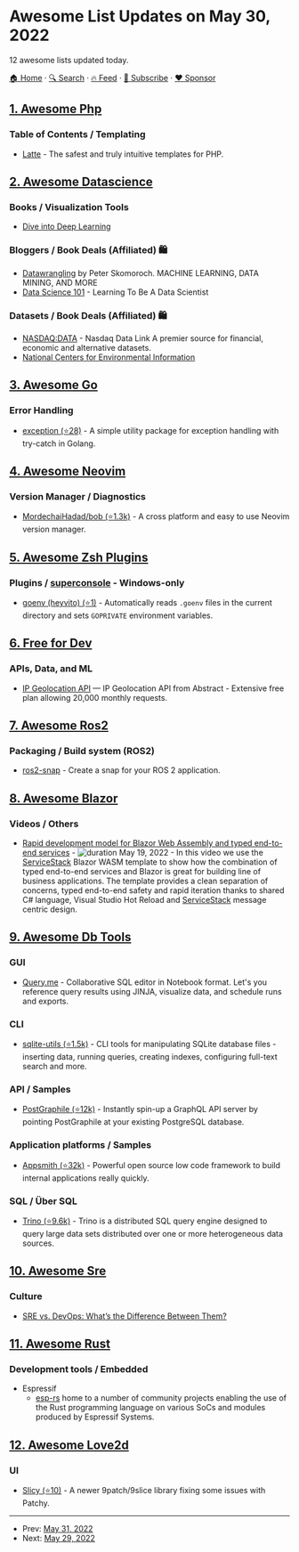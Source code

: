 # Awesome List Updates on May 30, 2022

12 awesome lists updated today.

[🏠 Home](/README.md) · [🔍 Search](https://www.trackawesomelist.com/search/) · [🔥 Feed](https://www.trackawesomelist.com/rss.xml) · [📮 Subscribe](https://trackawesomelist.us17.list-manage.com/subscribe?u=d2f0117aa829c83a63ec63c2f&id=36a103854c) · [❤️  Sponsor](https://github.com/sponsors/theowenyoung)



## [1. Awesome Php](/content/ziadoz/awesome-php/README.md)

### Table of Contents / Templating

*   [Latte](https://latte.nette.org/) - The safest and truly intuitive templates for PHP.

## [2. Awesome Datascience](/content/academic/awesome-datascience/README.md)

### Books / Visualization Tools

*   [Dive into Deep Learning](https://d2l.ai/)

### Bloggers / Book Deals (Affiliated) 🛍

*   [Datawrangling](http://www.datawrangling.org) by Peter Skomoroch. MACHINE LEARNING, DATA MINING, AND MORE
*   [Data Science 101](https://ryanswanstrom.com/datascience101/) - Learning To Be A Data Scientist

### Datasets / Book Deals (Affiliated) 🛍

*   [NASDAQ:DATA](https://data.nasdaq.com/) - Nasdaq Data Link A premier source for financial, economic and alternative datasets.
*   [National Centers for Environmental Information](https://www.ncei.noaa.gov/)

## [3. Awesome Go](/content/avelino/awesome-go/README.md)

### Error Handling

*   [exception (⭐28)](https://github.com/rbrahul/exception) - A simple utility package for exception handling with try-catch in Golang.

## [4. Awesome Neovim](/content/rockerBOO/awesome-neovim/README.md)

### Version Manager / Diagnostics

*   [MordechaiHadad/bob (⭐1.3k)](https://github.com/MordechaiHadad/bob) - A cross platform and easy to use Neovim version manager.

## [5. Awesome Zsh Plugins](/content/unixorn/awesome-zsh-plugins/README.md)

### Plugins / [superconsole](https://github.com/alexchmykhalo/superconsole) - Windows-only

*   [goenv (heyvito) (⭐1)](https://github.com/heyvito/goenv.zsh) - Automatically reads `.goenv` files in the current directory and sets `GOPRIVATE` environment variables.

## [6. Free for Dev](/content/ripienaar/free-for-dev/README.md)

### APIs, Data, and ML

*   [IP Geolocation API](https://www.abstractapi.com/ip-geolocation-api) — IP Geolocation API from Abstract - Extensive free plan allowing 20,000 monthly requests.

## [7. Awesome Ros2](/content/fkromer/awesome-ros2/README.md)

### Packaging / Build system (ROS2)

*   [ros2-snap](https://snapcraft.io/docs/ros2-applications) - Create a snap for your ROS 2 application.

## [8. Awesome Blazor](/content/AdrienTorris/awesome-blazor/README.md)

### Videos / Others

*   [Rapid development model for Blazor Web Assembly and typed end-to-end services](https://www.youtube.com/watch?v=BcQqCzm4tK0) - ![duration](https://img.shields.io/badge/Duration:%20-10%20min-%230094FF?style=flat-square\&cacheSeconds=maxAge\&logo=youtube) May 19, 2022 - In this video we use the [ServiceStack](https://servicestack.net/) Blazor WASM template to show how the combination of typed end-to-end services and Blazor is great for building line of business applications. The template provides a clean separation of concerns, typed end-to-end safety and rapid iteration thanks to shared C# language, Visual Studio Hot Reload and [ServiceStack](https://servicestack.net/) message centric design.

## [9. Awesome Db Tools](/content/mgramin/awesome-db-tools/README.md)

### GUI

*   [Query.me](https://query.me) - Collaborative SQL editor in Notebook format. Let's you reference query results using JINJA, visualize data, and schedule runs and exports.

### CLI

*   [sqlite-utils (⭐1.5k)](https://github.com/simonw/sqlite-utils) - CLI tools for manipulating SQLite database files - inserting data, running queries, creating indexes, configuring full-text search and more.

### API / Samples

*   [PostGraphile (⭐12k)](https://github.com/graphile/postgraphile) - Instantly spin-up a GraphQL API server by pointing PostGraphile at your existing PostgreSQL database.

### Application platforms / Samples

*   [Appsmith (⭐32k)](https://github.com/appsmithorg/appsmith) - Powerful open source low code framework to build internal applications really quickly.

### SQL / Über SQL

*   [Trino (⭐9.6k)](https://github.com/trinodb/trino) - Trino is a distributed SQL query engine designed to query large data sets distributed over one or more heterogeneous data sources.

## [10. Awesome Sre](/content/dastergon/awesome-sre/README.md)

### Culture

*   [SRE vs. DevOps: What’s the Difference Between Them?](https://spacelift.io/blog/sre-vs-devops)

## [11. Awesome Rust](/content/rust-unofficial/awesome-rust/README.md)

### Development tools / Embedded

*   Espressif
    *   [esp-rs](https://github.com/esp-rs) home to a number of community projects enabling the use of the Rust programming language on various SoCs and modules produced by Espressif Systems.

## [12. Awesome Love2d](/content/love2d-community/awesome-love2d/README.md)

### UI

*   [Slicy (⭐10)](https://github.com/wqferr/slicy) - A newer 9patch/9slice library fixing some issues with Patchy.

---

- Prev: [May 31, 2022](/content/2022/05/31/README.md)
- Next: [May 29, 2022](/content/2022/05/29/README.md)
